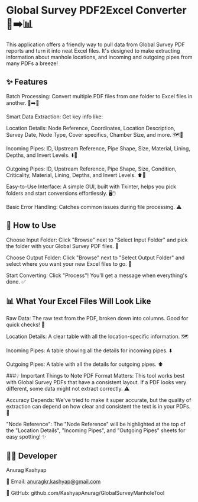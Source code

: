 # Global Survey PDF2Excel Converter 📄➡️📊
This application offers a friendly way to pull data from Global Survey PDF reports and turn it into neat Excel files. It's designed to make extracting information about manhole locations, and incoming and outgoing pipes from many PDFs a breeze!

## ✨ Features
Batch Processing: Convert multiple PDF files from one folder to Excel files in another. 📁➡️📂

Smart Data Extraction: Get key info like:

Location Details: Node Reference, Coordinates, Location Description, Survey Date, Node Type, Cover specifics, Chamber Size, and more. 🗺️📍

Incoming Pipes: ID, Upstream Reference, Pipe Shape, Size, Material, Lining, Depths, and Invert Levels. ⬇️📏

Outgoing Pipes: ID, Upstream Reference, Pipe Shape, Size, Condition, Criticality, Material, Lining, Depths, and Invert Levels. ⬆️📐

Easy-to-Use Interface: A simple GUI, built with Tkinter, helps you pick folders and start conversions effortlessly. 🖥️🖱️

Basic Error Handling: Catches common issues during file processing. ⚠️

## 🚀 How to Use

Choose Input Folder: Click "Browse" next to "Select Input Folder" and pick the folder with your Global Survey PDF files. 📁

Choose Output Folder: Click "Browse" next to "Select Output Folder" and select where you want your new Excel files to go. 📂

Start Converting: Click "Process"! You'll get a message when everything's done. ✅

## 📊 What Your Excel Files Will Look Like


Raw Data: The raw text from the PDF, broken down into columns. Good for quick checks! 📝

Location Details: A clear table with all the location-specific information. 🗺️

Incoming Pipes: A table showing all the details for incoming pipes. ⬇️

Outgoing Pipes: A table with all the details for outgoing pipes. ⬆️

###💡 Important Things to Note
PDF Format Matters: This tool works best with Global Survey PDFs that have a consistent layout. If a PDF looks very different, some data might not extract correctly. ⚠️

Accuracy Depends: We've tried to make it super accurate, but the quality of extraction can depend on how clear and consistent the text is in your PDFs. 🧐

"Node Reference": The "Node Reference" will be highlighted at the top of the "Location Details", "Incoming Pipes", and "Outgoing Pipes" sheets for easy spotting! ✨

## 🧑‍💻 Developer
Anurag Kashyap

📧 Email: anuragkr.kashyap@gmail.com

🔗 GitHub: github.com/KashyapAnurag/GlobalSurveyManholeTool

